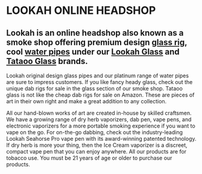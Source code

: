 # LOOKAH ONLINE HEADSHOP
## Lookah is an online headshop also known as a smoke shop offering premium design [glass rig](https://www.lookah.com/dab-rigs.html), cool [water pipes](https://www.lookah.com/bongs-and-water-pipes.html) under our [Lookah Glass](https://www.lookah.com/bongs-and-water-pipes.html) and [Tataoo Glass](https://www.lookah.com/dab-rigs.html?features_hash=314-1203) brands.
Lookah original design glass pipes and our platinum range of water pipes are sure to impress customers. If you like fancy heady glass, check out the unique dab rigs for sale in the glass section of our smoke shop. Tataoo glass is not like the cheap dab rigs for sale on Amazon. These are pieces of art in their own right and make a great addition to any collection.

All our hand-blown works of art are created in-house by skilled craftsmen. We have a growing range of dry herb vaporizers, dab pen, vape pens, and electronic vaporizers for a more portable smoking experience if you want to vape on the go. For on-the-go dabbing, check out the industry-leading Lookah Seahorse Pro vape pen with its award-winning patented technology. If dry herb is more your thing, then the Ice Cream vaporizer is a discreet, compact vape pen that you can enjoy anywhere. All our products are for tobacco use. You must be 21 years of age or older to purchase our products.
